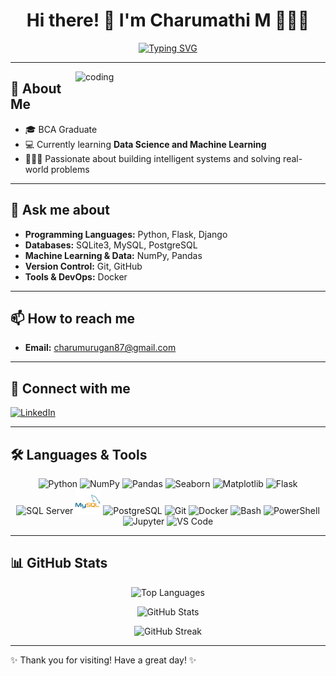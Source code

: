 <!-- Header Typing Animation -->
<h1 align="center">Hi there! 👋 I'm Charumathi M 👩🏻‍💻</h1>

<div align="center">
  <a href="https://git.io/typing-svg">
    <img src="https://readme-typing-svg.herokuapp.com?font=Fira+Code&weight=500&size=22&pause=500&color=52F7EF&center=true&vCenter=true&width=500&lines=BCA+Graduate;Aspiring+Data+Scientist;Loves+Coding+and+Learning+📚" alt="Typing SVG" />
  </a>
</div>

---

<img align="right" alt="coding" width="400" src="https://i.pinimg.com/originals/11/5e/cd/115ecd960631ba4b2f9fe784ca98b42d.jpg" />

## 🌱 About Me

- 🎓 BCA Graduate
- 💻 Currently learning **Data Science and Machine Learning**
- 🧑🏻‍💻 Passionate about building intelligent systems and solving real-world problems

---

## 💬 Ask me about

- **Programming Languages:** Python, Flask, Django
- **Databases:** SQLite3, MySQL, PostgreSQL
- **Machine Learning & Data:** NumPy, Pandas
- **Version Control:** Git, GitHub
- **Tools & DevOps:** Docker

---

## 📫 How to reach me

- **Email:** charumurugan87@gmail.com

---

## 🤝 Connect with me

<p align="left">
  <a href="https://www.linkedin.com/in/charu-mathi-714460299/" target="blank">
    <img src="https://raw.githubusercontent.com/rahuldkjain/github-profile-readme-generator/master/src/images/icons/Social/linked-in-alt.svg" alt="LinkedIn" height="30" width="40"/>
  </a>
</p>

---

## 🛠️ Languages & Tools

<p align="center">
  <!-- Programming -->
  <img src="https://cdn.jsdelivr.net/gh/devicons/devicon/icons/python/python-original.svg" width="40" alt="Python"/>
  <img src="https://cdn.jsdelivr.net/gh/devicons/devicon/icons/numpy/numpy-original.svg" width="40" alt="NumPy"/>
  <img src="https://cdn.jsdelivr.net/gh/devicons/devicon/icons/pandas/pandas-original.svg" width="40" alt="Pandas"/>
  <img src="https://seaborn.pydata.org/_images/logo-mark-lightbg.svg" width="40" alt="Seaborn"/>
  <img src="https://upload.wikimedia.org/wikipedia/commons/8/84/Matplotlib_icon.svg" width="40" alt="Matplotlib"/>

  <!-- Backend -->
  <img src="https://upload.wikimedia.org/wikipedia/commons/3/3c/Flask_logo.svg" width="40" alt="Flask"/>

  <!-- Database -->
  <img src="https://www.svgrepo.com/show/303229/microsoft-sql-server-logo.svg" width="40" alt="SQL Server"/>
  <img src="https://raw.githubusercontent.com/devicons/devicon/master/icons/mysql/mysql-original-wordmark.svg" width="40" alt="MySQL"/>
  <img src="https://cdn.jsdelivr.net/gh/devicons/devicon/icons/postgresql/postgresql-original.svg" width="40" alt="PostgreSQL"/>

  <!-- Tools -->
  <img src="https://cdn.jsdelivr.net/gh/devicons/devicon/icons/git/git-plain.svg" width="40" alt="Git"/>
  <img src="https://cdn.jsdelivr.net/gh/devicons/devicon/icons/docker/docker-plain.svg" width="40" alt="Docker"/>

  <!-- Shell -->
  <img src="https://cdn.jsdelivr.net/gh/devicons/devicon/icons/bash/bash-plain.svg" width="40" alt="Bash"/>
  <img src="https://upload.wikimedia.org/wikipedia/commons/a/af/PowerShell_Core_6.0_icon.png" width="40" alt="PowerShell"/>

  <!-- Editors -->
  <img src="https://cdn.jsdelivr.net/gh/devicons/devicon/icons/jupyter/jupyter-original-wordmark.svg" width="40" alt="Jupyter"/>
  <img src="https://cdn.jsdelivr.net/gh/devicons/devicon/icons/vscode/vscode-original.svg" width="40" alt="VS Code"/>
</p>

---

## 📊 GitHub Stats

<p align="center">
  <img src="https://github-readme-stats.vercel.app/api/top-langs?username=Charumathi0127&show_icons=true&locale=en&layout=compact" alt="Top Languages" />
</p>

<p align="center">
  <img src="https://github-readme-stats.vercel.app/api?username=Charumathi0127&show_icons=true&locale=en" alt="GitHub Stats" />
</p>

<p align="center">
  <img src="https://github-readme-streak-stats.herokuapp.com/?user=Charumathi0127&show_icons=true&locale=en" alt="GitHub Streak" />
</p>

---

✨ Thank you for visiting! Have a great day! ✨
